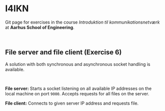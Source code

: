 # I4IKN

Git page for exercises in the course *Introduktion til kommunikationsnetværk* at **Aarhus School of Engineering**.

<br/>

## File server and file client (Exercise 6)

A solution with both synchronous and asynchronous socket handling is available. 

<br/>

**File server:** Starts a socket listening on all available IP addresses on the local machine on port `9000`. Accepts requests for all files on the server.

**File client:** Connects to given server IP address and requests file.
